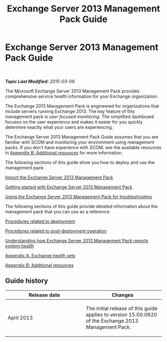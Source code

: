 ﻿---
title: Exchange Server 2013 Management Pack Guide
TOCTitle: '@NoTitle'
ms:assetid: 5e3d40c1-9230-467e-be80-633407078468
ms:mtpsurl: https://technet.microsoft.com/en-us/library/Ee758046(v=EXCHG.150)
ms:contentKeyID: 53181776
ms.date: 05/14/2016
mtps_version: v=EXCHG.150
---

<div data-xmlns="http://www.w3.org/1999/xhtml">

<div class="topic" data-xmlns="http://www.w3.org/1999/xhtml" data-msxsl="urn:schemas-microsoft-com:xslt" data-cs="http://msdn.microsoft.com/en-us/">

<div data-asp="http://msdn2.microsoft.com/asp">

# Exchange Server 2013 Management Pack Guide

</div>

<div id="mainSection">

<div id="mainBody">

<span> </span>

_**Topic Last Modified:** 2015-03-09_

The Microsoft Exchange Server 2013 Management Pack provides comprehensive service health information for your Exchange organization.

The Exchange 2013 Management Pack is engineered for organizations that include servers running Exchange 2013. The key feature of this management pack is *user focused monitoring*. The simplified dashboard focuses on the user experience and makes it easier for you quickly determine exactly what your users are experiencing.

The Exchange Server 2013 Management Pack Guide assumes that you are familiar with SCOM and monitoring your environment using management packs. If you don't have experience with SCOM, see the available resources in [Appendix B: Additional resources](appendix-b-additional-resources.md) for more information.

The following sections of this guide show you how to deploy and use the management pack:

[Import the Exchange Server 2013 Management Pack](import-the-exchange-server-2013-management-pack.md)

[Getting started with Exchange Server 2013 Management Pack](getting-started-with-exchange-server-2013-management-pack.md)

[Using the Exchange Server 2013 Management Pack for troubleshooting](using-the-exchange-server-2013-management-pack-for-troubleshooting.md)

The following sections of this guide provide detailed information about the management pack that you can use as a reference:

[Procedures related to deployment](procedures-related-to-deployment.md)

[Procedures related to post-deployment operation](procedures-related-to-post-deployment-operation.md)

[Understanding how Exchange Server 2013 Management Pack reports system health](understanding-how-exchange-server-2013-management-pack-reports-system-health.md)

[Appendix A: Exchange health sets](appendix-a-exchange-health-sets.md)

[Appendix B: Additional resources](appendix-b-additional-resources.md)

<div>

## Guide history


<table>
<colgroup>
<col style="width: 50%" />
<col style="width: 50%" />
</colgroup>
<thead>
<tr class="header">
<th>Release date</th>
<th>Changes</th>
</tr>
</thead>
<tbody>
<tr class="odd">
<td><p>April 2013</p></td>
<td><p>The initial release of this guide applies to version 15.00.0620 of the Exchange 2013 Management Pack.</p></td>
</tr>
</tbody>
</table>


</div>

</div>

<span> </span>

</div>

</div>

</div>

